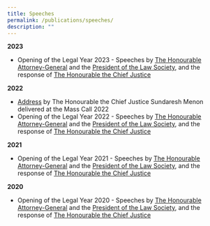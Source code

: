 ```yaml
---
title: Speeches
permalink: /publications/speeches/
description: ""
---
```

**2023**
* Opening of the Legal Year 2023 - Speeches by [The Honourable Attorney-General](/files/Speeches/Opening%20of%20the%20Legal%20Year%202023%20-%20Speech%20by%20AG.pdf) and the [President of the Law Society](/files/Speeches/Opening%20of%20the%20Legal%20Year%202023%20-%20Speech%20by%20President,%20Law%20Society.pdf), and the response of [The Honourable the Chief Justice](/files/Speeches/Opening%20of%20the%20Legal%20Year%202023%20-%20CJ's%20Response.pdf)

**2022**
* [Address](/files/Speeches/Chief%20Justice's%20address%20at%20Mass%20Call%202022.pdf) by The Honourable the Chief Justice Sundaresh Menon delivered at the Mass Call 2022
* Opening of the Legal Year 2022 - Speeches by [The Honourable Attorney-General](/files/Speeches/oly-2022--speech-by-the-attorney-generale653d4f7efd449cdb8569e0d8ec467d7.pdf) and the [President of the Law Society](/files/Speeches/oly-2022--address-of-the-president-of-the-law-society3ea5dd0d89e144d3baeaf2f0684e4861.pdf), and the response of [The Honourable the Chief Justice](/files/Speeches/oly-2022---response-by-chief-justice.pdf)

**2021**
* Opening of the Legal Year 2021 - Speeches by [The Honourable Attorney-General](/files/Speeches/oly-2021--speech-by-the-attorney-general.pdf) and the [President of the Law Society](/files/Speeches/oly-2021--address-of-the-president-of-the-law-society.pdf), and the response of [The Honourable the Chief Justice](/files/Speeches/oly-2021--address-of-the-honourable-the-chief-justice-sundaresh-menon.pdf)

**2020**
* Opening of the Legal Year 2020 - Speeches by [The Honourable Attorney-General](/files/Speeches/oly-2020---speech-by-attorney-general.pdf) and the [President of the Law Society](/files/Speeches/oly-2020---president-law-society.pdf), and the response of [The Honourable the Chief Justice](/files/Speeches/oly-2020---response-by-chief-justice.pdf)